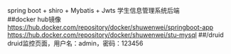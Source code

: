 spring boot + shiro + Mybatis + Jwts 学生信息管理系统后端  
##docker hub镜像   
https://hub.docker.com/repository/docker/shuwenwei/springboot-app  
https://hub.docker.com/repository/docker/shuwenwei/stu-mysql
##/druid
druid监控页面，用户名：admin，密码：123456
